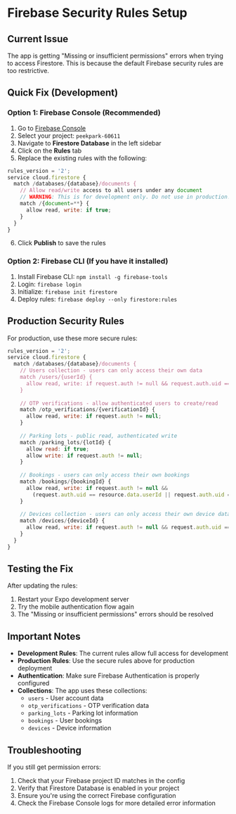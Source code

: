 # Firebase Security Rules Setup

## Current Issue
The app is getting "Missing or insufficient permissions" errors when trying to access Firestore. This is because the default Firebase security rules are too restrictive.

## Quick Fix (Development)

### Option 1: Firebase Console (Recommended)
1. Go to [Firebase Console](https://console.firebase.google.com/)
2. Select your project: `peekpark-60611`
3. Navigate to **Firestore Database** in the left sidebar
4. Click on the **Rules** tab
5. Replace the existing rules with the following:

```javascript
rules_version = '2';
service cloud.firestore {
  match /databases/{database}/documents {
    // Allow read/write access to all users under any document
    // WARNING: This is for development only. Do not use in production!
    match /{document=**} {
      allow read, write: if true;
    }
  }
}
```

6. Click **Publish** to save the rules

### Option 2: Firebase CLI (If you have it installed)
1. Install Firebase CLI: `npm install -g firebase-tools`
2. Login: `firebase login`
3. Initialize: `firebase init firestore`
4. Deploy rules: `firebase deploy --only firestore:rules`

## Production Security Rules

For production, use these more secure rules:

```javascript
rules_version = '2';
service cloud.firestore {
  match /databases/{database}/documents {
    // Users collection - users can only access their own data
    match /users/{userId} {
      allow read, write: if request.auth != null && request.auth.uid == userId;
    }
    
    // OTP verifications - allow authenticated users to create/read
    match /otp_verifications/{verificationId} {
      allow read, write: if request.auth != null;
    }
    
    // Parking lots - public read, authenticated write
    match /parking_lots/{lotId} {
      allow read: if true;
      allow write: if request.auth != null;
    }
    
    // Bookings - users can only access their own bookings
    match /bookings/{bookingId} {
      allow read, write: if request.auth != null && 
        (request.auth.uid == resource.data.userId || request.auth.uid == request.resource.data.userId);
    }
    
    // Devices collection - users can only access their own device data
    match /devices/{deviceId} {
      allow read, write: if request.auth != null && request.auth.uid == resource.data.userId;
    }
  }
}
```

## Testing the Fix

After updating the rules:
1. Restart your Expo development server
2. Try the mobile authentication flow again
3. The "Missing or insufficient permissions" errors should be resolved

## Important Notes

- **Development Rules**: The current rules allow full access for development
- **Production Rules**: Use the secure rules above for production deployment
- **Authentication**: Make sure Firebase Authentication is properly configured
- **Collections**: The app uses these collections:
  - `users` - User account data
  - `otp_verifications` - OTP verification data
  - `parking_lots` - Parking lot information
  - `bookings` - User bookings
  - `devices` - Device information

## Troubleshooting

If you still get permission errors:
1. Check that your Firebase project ID matches in the config
2. Verify that Firestore Database is enabled in your project
3. Ensure you're using the correct Firebase configuration
4. Check the Firebase Console logs for more detailed error information
